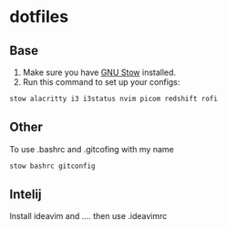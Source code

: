# dotfiles

## Base

1. Make sure you have [GNU Stow](https://www.gnu.org/software/stow/) installed.
2. Run this command to set up your configs:

```sh
stow alacritty i3 i3status nvim picom redshift rofi
```

## Other
To use .bashrc and .gitcofing with my name

```sh
stow bashrc gitconfig
```

## Intelij
Install ideavim and ....
then use .ideavimrc
